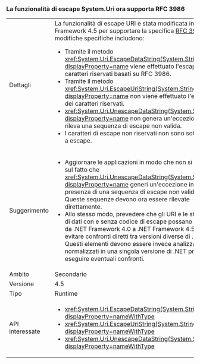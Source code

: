 ### <a name="systemuri-escaping-now-supports-rfc-3986"></a>La funzionalità di escape System.Uri ora supporta RFC 3986

|   |   |
|---|---|
|Dettagli|La funzionalità di escape URI è stata modificata in .NET Framework 4.5 per supportare la specifica [RFC 3986](http://tools.ietf.org/html/rfc3986). Le modifiche specifiche includono:<ul><li>Tramite il metodo <xref:System.Uri.EscapeDataString(System.String)?displayProperty=name> viene effettuato l'escape dei caratteri riservati basati su RFC 3986.</li><li>Tramite il metodo <xref:System.Uri.EscapeUriString(System.String)?displayProperty=name> non viene effettuato l'escape dei caratteri riservati.</li><li><xref:System.Uri.UnescapeDataString(System.String)?displayProperty=name> non genera un'eccezione se rileva una sequenza di escape non valida.</li><li>I caratteri di escape non riservati non sono sottoposti a escape.</li></ul>|
|Suggerimento|<ul><li>Aggiornare le applicazioni in modo che non si basino sul fatto che <xref:System.Uri.UnescapeDataString(System.String)?displayProperty=name> generi un'eccezione in presenza di una sequenza di escape non valida. Queste sequenze devono ora essere rilevate direttamente.</li><li>Allo stesso modo, prevedere che gli URI e le stringhe di dati con e senza codice di escape possano variare da .NET Framework 4.0 a .NET Framework 4.5 ed evitare confronti diretti tra versioni diverse di .NET. Questi elementi devono essere invece analizzati e normalizzati in una singola versione di .NET prima di eseguire eventuali confronti.</li></ul>|
|Ambito|Secondario|
|Versione|4.5|
|Tipo|Runtime|
|API interessate|<ul><li><xref:System.Uri.EscapeDataString(System.String)?displayProperty=nameWithType></li><li><xref:System.Uri.EscapeUriString(System.String)?displayProperty=nameWithType></li><li><xref:System.Uri.UnescapeDataString(System.String)?displayProperty=nameWithType></li></ul>|

